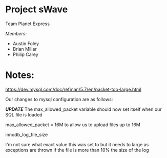 Project sWave
==================

Team Planet Express

*Members:*
- Austin Foley
- Brian Millar
- Philip Carey


Notes:
======
https://dev.mysql.com/doc/refman/5.7/en/packet-too-large.html

Our changes to mysql configuration are as follows:

***UPDATE*** The max_allowed_packet variable should now set itself when our SQL file is loaded

max_allowed_packet = 16M
to allow us to upload files up to 16M


innodb_log_file_size

I'm not sure what exact value this was set to but it needs to large as
exceptions are thrown if the file is more than 10% the size of the log
